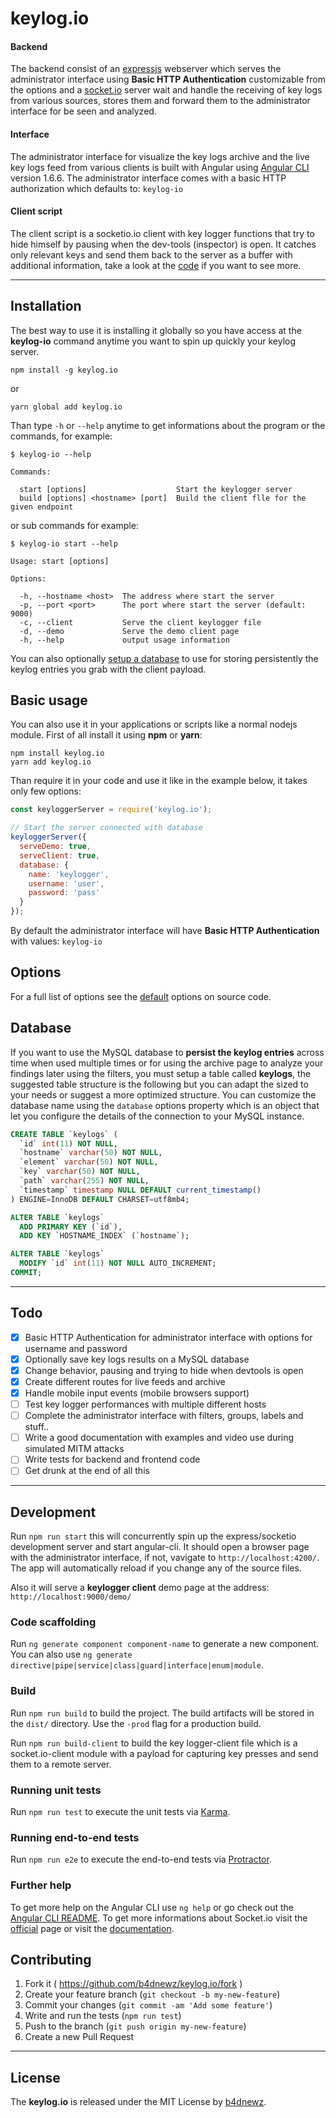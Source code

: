 # keylog.io

#### Backend
The backend consist of an [expressjs](https://expressjs.com/) webserver which serves the administrator interface using __Basic HTTP Authentication__ customizable from the options and a [socket.io](https://socket.io/) server wait and handle the receiving of key logs from various sources, stores them and forward them to the administrator interface for be seen and analyzed.

#### Interface
The administrator interface for visualize the key logs archive and the live key logs feed from various clients is built with Angular using [Angular CLI](https://github.com/angular/angular-cli) version 1.6.6. The administrator interface comes with a basic HTTP authorization which defaults to: `keylog-io`

#### Client script
The client script is a socketio.io client with key logger functions that try to hide himself by pausing when the dev-tools (inspector) is open. It catches only relevant keys and send them back to the server as a buffer with additional information, take a look at the [code](lib/client.js) if you want to see more.

---

## Installation
The best way to use it is installing it globally so you have access at the __keylog-io__ command anytime you want to spin up quickly your keylog server.
```
npm install -g keylog.io

```
or
```
yarn global add keylog.io
```
Than type `-h` or `--help` anytime to get informations about the program or the commands, for example:
```
$ keylog-io --help

Commands:

  start [options]                    Start the keylogger server
  build [options] <hostname> [port]  Build the client flle for the given endpoint
```
or sub commands for example:
```
$ keylog-io start --help

Usage: start [options]

Options:

  -h, --hostname <host>  The address where start the server
  -p, --port <port>      The port where start the server (default: 9000)
  -c, --client           Serve the client keylogger file
  -d, --demo             Serve the demo client page
  -h, --help             output usage information
```
You can also optionally [setup a database]() to use for storing persistently the keylog entries you grab with the client payload.

## Basic usage
You can also use it in your applications or scripts like a normal nodejs module.
First of all install it using __npm__ or __yarn__:
```
npm install keylog.io
yarn add keylog.io
```
Than require it in your code and use it like in the example below, it takes only few options:
```js
const keyloggerServer = require('keylog.io');

// Start the server connected with database
keyloggerServer({
  serveDemo: true,
  serveClient: true,
  database: {
    name: 'keylogger',
    username: 'user',
    password: 'pass'
  }
});
```
By default the administrator interface will have __Basic HTTP Authentication__ with values: `keylog-io`

## Options
For a full list of options see the [default](lib/index.js#L27-L49) options on source code.

## Database
If you want to use the MySQL database to __persist the keylog entries__ across time when used multiple times or for using the
archive page to analyze your findings later using the filters, you must setup a table called __keylogs__, the suggested
table structure is the following but you can adapt the sized to your needs or suggest a more optimized structure. You can customize the database name using the `database` options property which is an object that let you configure the details of the connection to your MySQL instance.
```sql
CREATE TABLE `keylogs` (
  `id` int(11) NOT NULL,
  `hostname` varchar(50) NOT NULL,
  `element` varchar(50) NOT NULL,
  `key` varchar(50) NOT NULL,
  `path` varchar(255) NOT NULL,
  `timestamp` timestamp NULL DEFAULT current_timestamp()
) ENGINE=InnoDB DEFAULT CHARSET=utf8mb4;

ALTER TABLE `keylogs`
  ADD PRIMARY KEY (`id`),
  ADD KEY `HOSTNAME_INDEX` (`hostname`);

ALTER TABLE `keylogs`
  MODIFY `id` int(11) NOT NULL AUTO_INCREMENT;
COMMIT;
```

---

## Todo
- [x] Basic HTTP Authentication for administrator interface with options for username and password
- [x] Optionally save key logs results on a MySQL database
- [x] Change behavior, pausing and trying to hide when devtools is open
- [x] Create different routes for live feeds and archive
- [x] Handle mobile input events (mobile browsers support)
- [ ] Test key logger performances with multiple different hosts
- [ ] Complete the administrator interface with filters, groups, labels and stuff..
- [ ] Write a good documentation with examples and video use during simulated MITM attacks
- [ ] Write tests for backend and frontend code
- [ ] Get drunk at the end of all this

---

## Development

Run `npm run start` this will concurrently spin up the express/socketio development server and start angular-cli. It should open a browser page with the administrator interface, if not, vavigate to `http://localhost:4200/`. The app will automatically reload if you change any of the source files.

Also it will serve a __keylogger client__ demo page at the address: `http://localhost:9000/demo/`

### Code scaffolding

Run `ng generate component component-name` to generate a new component. You can also use `ng generate directive|pipe|service|class|guard|interface|enum|module`.

### Build

Run `npm run build` to build the project. The build artifacts will be stored in the `dist/` directory. Use the `-prod` flag for a production build.

Run `npm run build-client` to build the key logger-client file which is a socket.io-client module with a payload for capturing key presses and send them to a remote server.

### Running unit tests

Run `npm run test` to execute the unit tests via [Karma](https://karma-runner.github.io).

### Running end-to-end tests

Run `npm run e2e` to execute the end-to-end tests via [Protractor](http://www.protractortest.org/).

### Further help

To get more help on the Angular CLI use `ng help` or go check out the [Angular CLI README](https://github.com/angular/angular-cli/blob/master/README.md).
To get more informations about Socket.io visit the [official](https://socket.io/) page or visit the [documentation](https://socket.io/docs/).

## Contributing

1. Fork it ( https://github.com/b4dnewz/keylog.io/fork )
2. Create your feature branch (`git checkout -b my-new-feature`)
3. Commit your changes (`git commit -am 'Add some feature'`)
4. Write and run the tests (`npm run test`)
5. Push to the branch (`git push origin my-new-feature`)
6. Create a new Pull Request

---

## License
The __keylog.io__ is released under the MIT License by [b4dnewz](https://b4dnewz.github.io/).

